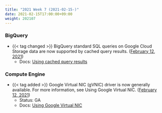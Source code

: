 ```yaml
---
title: "2021 Week 7 (2021-02-15-)"
date: 2021-02-15T17:00:00+09:00
weight: 202107
---
```


### BigQuery
- {{< tag changed >}} BigQuery standard SQL queries on Google Cloud Storage data are now supported by cached query results. ([February 12, 2021](https://cloud.google.com/bigquery/docs/release-notes#February_12_2021))
    - Docs: [Using cached query results](https://cloud.google.com/bigquery/docs/cached-results#cache-exceptions)

### Compute Engine
- {{< tag added >}} Google Virtual NIC (gVNIC) driver is now generally available. For more information, see Using Google Virtual NIC. ([February 12, 2021](https://cloud.google.com/compute/docs/release-notes#February_12_2021))
    - Status: GA
    - Docs: [Using Google Virtual NIC](https://cloud.google.com/bigquery/docs/cached-results#cache-exceptions)
